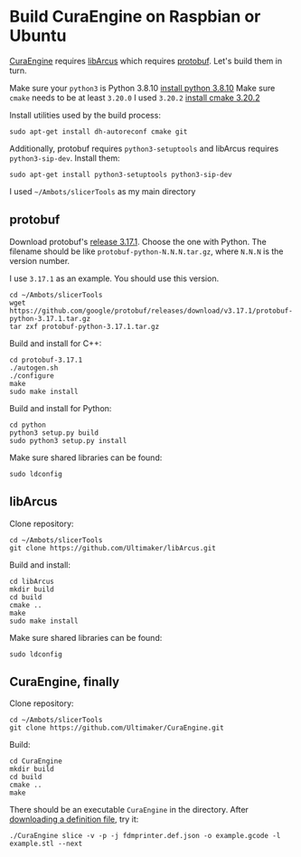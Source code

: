 # Build CuraEngine on Raspbian or Ubuntu

[CuraEngine](https://github.com/Ultimaker/CuraEngine) requires
[libArcus](https://github.com/Ultimaker/libArcus) which requires
[protobuf](https://github.com/google/protobuf). Let's build them in turn.

Make sure your `python3` is Python 3.8.10
[install python 3.8.10](https://computingforgeeks.com/how-to-install-python-on-ubuntu-linux-system/)
Make sure `cmake` needs to be at least `3.20.0`
I used `3.20.2`
[install cmake 3.20.2](https://graspingtech.com/upgrade-cmake/)

Install utilities used by the build process:
```
sudo apt-get install dh-autoreconf cmake git
```

Additionally, protobuf requires `python3-setuptools` and libArcus requires
`python3-sip-dev`. Install them:
```
sudo apt-get install python3-setuptools python3-sip-dev
```

I used `~/Ambots/slicerTools` as my main directory

## protobuf

Download protobuf's [release 3.17.1](https://github.com/google/protobuf/releases).
Choose the one with Python. The filename should be like
`protobuf-python-N.N.N.tar.gz`, where `N.N.N` is the version number.

I use `3.17.1` as an example. You should use this version.
```
cd ~/Ambots/slicerTools
wget https://github.com/google/protobuf/releases/download/v3.17.1/protobuf-python-3.17.1.tar.gz
tar zxf protobuf-python-3.17.1.tar.gz
```

Build and install for C++:
```
cd protobuf-3.17.1
./autogen.sh
./configure
make
sudo make install
```

Build and install for Python:
```
cd python
python3 setup.py build
sudo python3 setup.py install
```

Make sure shared libraries can be found:
```
sudo ldconfig
```

## libArcus

Clone repository:
```
cd ~/Ambots/slicerTools
git clone https://github.com/Ultimaker/libArcus.git
```

Build and install:
```
cd libArcus
mkdir build
cd build
cmake ..
make
sudo make install
```

Make sure shared libraries can be found:
```
sudo ldconfig
```

## CuraEngine, finally

Clone repository:
```
cd ~/Ambots/slicerTools
git clone https://github.com/Ultimaker/CuraEngine.git
```

Build:
```
cd CuraEngine
mkdir build
cd build
cmake ..
make
```

There should be an executable `CuraEngine` in the directory. After [downloading 
a definition file](https://github.com/Ultimaker/Cura/issues/798), try it:
```
./CuraEngine slice -v -p -j fdmprinter.def.json -o example.gcode -l example.stl --next
```
